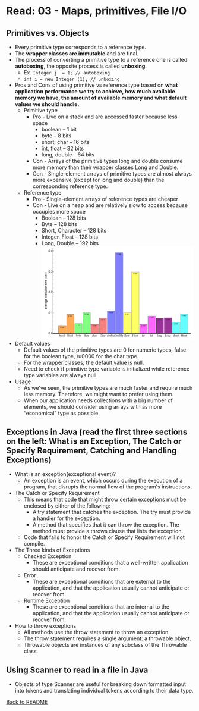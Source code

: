 # Read: 03 - Maps, primitives, File I/O

## Primitives vs. Objects

- Every primitive type corresponds to a reference type.
- The **wrapper classes are immutable** and are final.
- The process of converting a primitive type to a reference one is called **autoboxing**, the opposite process is called **unboxing**.
  - Ex. ```Integer j  = 1; // autoboxing```
  - ```int i = new Integer (1); // unboxing```
- Pros and Cons of using primitive vs reference type based on **what application performance we try to achieve, how much available memory we have, the amount of available memory and what default values we should handle.**
  - Primitive type
    - Pro - Live on a stack and are accessed faster because less space
      - boolean – 1 bit
      - byte – 8 bits
      - short, char – 16 bits
      - int, float – 32 bits
      - long, double – 64 bits
    - Con - Arrays of the primitive types long and double consume more memory than their wrapper classes Long and Double.
    - Con - Single-element arrays of primitive types are almost always more expensive (except for long and double) than the corresponding reference type.
  - Reference type
    - Pro - Single-element arrays of reference types are cheaper
    - Con - Live on a heap and are relatively slow to access because occupies more space
      - Boolean – 128 bits
      - Byte – 128 bits
      - Short, Character – 128 bits
      - Integer, Float – 128 bits
      - Long, Double – 192 bits
![Execution Speed](img/speedTime.PNG)
- Default values
  - Default values of the primitive types are 0 for numeric types, false for the boolean type, \u0000 for the char type.
  - For the wrapper classes, the default value is null.
  - Need to check if primitive type variable is initialized while reference type variables are always null
- Usage
  - As we've seen, the primitive types are much faster and require much less memory. Therefore, we might want to prefer using them.
  - When our application needs collections with a big number of elements, we should consider using arrays with as more “economical” type as possible.

## Exceptions in Java (read the first three sections on the left: What is an Exception, The Catch or Specify Requirement, Catching and Handling Exceptions)

- What is an exception(exceptional event)?
  - An exception is an event, which occurs during the execution of a program, that disrupts the normal flow of the program's instructions.
- The Catch or Specify Requirement
  - This means that code that might throw certain exceptions must be enclosed by either of the following:
    - A try statement that catches the exception. The try must provide a handler for the exception.
    - A method that specifies that it can throw the exception. The method must provide a throws clause that lists the exception.
  - Code that fails to honor the Catch or Specify Requirement will not compile.
- The Three kinds of Exceptions
  - Checked Exception
    - These are exceptional conditions that a well-written application should anticipate and recover from.
  - Error
    - These are exceptional conditions that are external to the application, and that the application usually cannot anticipate or recover from.
  - Runtime Exception
    - These are exceptional conditions that are internal to the application, and that the application usually cannot anticipate or recover from.
- How to throw exceptions
  - All methods use the throw statement to throw an exception.
  - The throw statement requires a single argument: a throwable object.
  - Throwable objects are instances of any subclass of the Throwable class.

## Using Scanner to read in a file in Java

- Objects of type Scanner are useful for breaking down formatted input into tokens and translating individual tokens according to their data type.

[Back to README](README.md)
